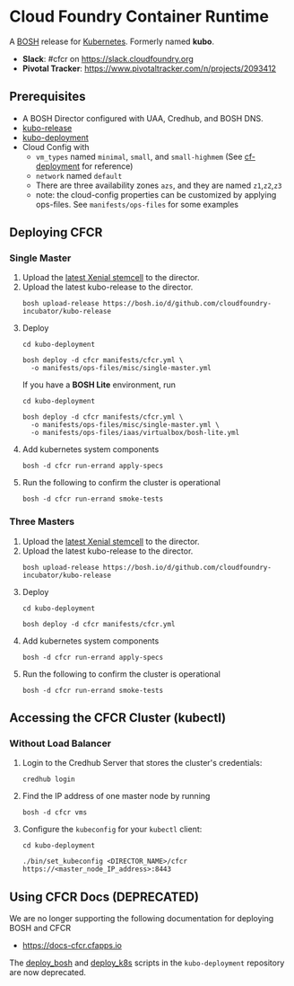 # Cloud Foundry Container Runtime
A [BOSH](http://bosh.io/) release for [Kubernetes](http://kubernetes.io).  Formerly named **kubo**.

- **Slack**: #cfcr on https://slack.cloudfoundry.org
- **Pivotal Tracker**: https://www.pivotaltracker.com/n/projects/2093412

## Prerequisites
- A BOSH Director configured with UAA, Credhub, and BOSH DNS.
- [kubo-release](https://github.com/cloudfoundry-incubator/kubo-release)
- [kubo-deployment](https://github.com/cloudfoundry-incubator/kubo-deployment)
- Cloud Config with 
  - `vm_types` named `minimal`, `small`, and `small-highmem` (See [cf-deployment](https://github.com/cloudfoundry/cf-deployment) for reference)
  - `network` named `default`
  - There are three availability zones `azs`, and they are named `z1`,`z2`,`z3`
  - note: the cloud-config properties can be customized by applying ops-files. See `manifests/ops-files` for some examples

## Deploying CFCR

### Single Master
1. Upload the [latest Xenial stemcell](https://bosh.io/stemcells/#ubuntu-xenial) to the director.
1. Upload the latest kubo-release to the director. 
    ```
    bosh upload-release https://bosh.io/d/github.com/cloudfoundry-incubator/kubo-release
    ```
1. Deploy
	```
	cd kubo-deployment

	bosh deploy -d cfcr manifests/cfcr.yml \
	  -o manifests/ops-files/misc/single-master.yml
	```
	If you have a **BOSH Lite** environment, run
	```
	cd kubo-deployment

	bosh deploy -d cfcr manifests/cfcr.yml \
	  -o manifests/ops-files/misc/single-master.yml \
	  -o manifests/ops-files/iaas/virtualbox/bosh-lite.yml
	```
1. Add kubernetes system components
	```
	bosh -d cfcr run-errand apply-specs
	```
1. Run the following to confirm the cluster is operational
	```
	bosh -d cfcr run-errand smoke-tests
	```

### Three Masters
1. Upload the [latest Xenial stemcell](https://bosh.io/stemcells/#ubuntu-xenial) to the director.
1. Upload the latest kubo-release to the director. 
    ```
    bosh upload-release https://bosh.io/d/github.com/cloudfoundry-incubator/kubo-release
    ```
1. Deploy
	```
	cd kubo-deployment

	bosh deploy -d cfcr manifests/cfcr.yml
	```
1. Add kubernetes system components
	```
	bosh -d cfcr run-errand apply-specs
	```
1. Run the following to confirm the cluster is operational
	```
	bosh -d cfcr run-errand smoke-tests
	```

## Accessing the CFCR Cluster (kubectl)

### Without Load Balancer
1. Login to the Credhub Server that stores the cluster's credentials:
	```
	credhub login
	```
1. Find the IP address of one master node by running 
	```
	bosh -d cfcr vms
	```
1. Configure the `kubeconfig` for your `kubectl` client:
	```
	cd kubo-deployment

	./bin/set_kubeconfig <DIRECTOR_NAME>/cfcr https://<master_node_IP_address>:8443
	```

## Using CFCR Docs (DEPRECATED)

We are no longer supporting the following documentation for deploying BOSH and CFCR
* https://docs-cfcr.cfapps.io

The [deploy_bosh](https://github.com/cloudfoundry-incubator/kubo-deployment/blob/master/bin/deploy_bosh)
and [deploy_k8s](https://github.com/cloudfoundry-incubator/kubo-deployment/blob/master/bin/deploy_k8s)
scripts in the `kubo-deployment` repository are now deprecated.
